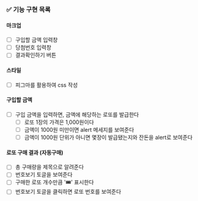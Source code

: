### ✅ 기능 구현 목록

#### 마크업

- [ ] 구입할 금액 입력창
- [ ] 당첨번호 입력창
- [ ] 결과확인하기 버튼

#### 스타일

- [ ] 피그마를 활용하여 css 작성

#### 구입할 금액

- [ ] 구입 금액을 입력하면, 금액에 해당하는 로또를 발급한다
  - [ ] 로또 1장의 가격은 1,000원이다
  - [ ] 금액이 1000원 미만이면 alert 메세지를 보여준다
  - [ ] 금액이 1000원 단위가 아니면 몇장이 발급됐는지와 잔돈을 alert로 보여준다

#### 로또 구매 결과 (자동구매)

- [ ] 총 구매량을 제목으로 알려준다
- [ ] 번호보기 토글을 보여준다
- [ ] 구매한 로또 개수만큼 '🎟️' 표시한다
- [ ] 번호보기 토글을 클릭하면 로또 번호를 보여준다
